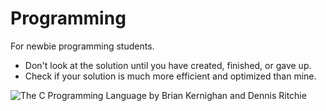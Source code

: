 # Programming
For newbie programming students.

- Don't look at the solution until you have created, finished, or gave up. 
- Check if your solution is much more efficient and optimized than mine.

![The C Programming Language by Brian Kernighan and Dennis Ritchie](https://i.imgur.com/lTLzrJ8.png)
